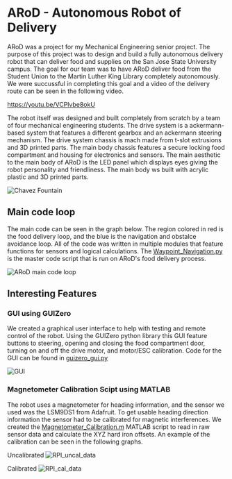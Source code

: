 # ARoD - Autonomous Robot of Delivery
ARoD was a project for my Mechanical Engineering senior project. The purpose of this project was to design and build a fully autonomous delivery robot that can deliver food and supplies on the San Jose State University campus. The goal for our team was to have ARoD deliver food from the Student Union to the Martin Luther King Library completely autonomously. We were succussful in completing this goal and a video of the delivery route can be seen in the following video.

https://youtu.be/VCPlvbe8okU

The robot itself was designed and built completely from scratch by a team of four mechanical engineering students. The drive system is a ackermann-based system that features a different gearbox and an ackermann steering mechanism. The drive system chassis is mach made from t-slot extrusions and 3D printed parts. The main body chassis features a secure locking food compartment and housing for electronics and sensors. The main aesthetic to the main body of ARoD is the LED panel which displays eyes giving the robot personality and friendliness. The main body ws built with acrylic plastic and 3D printed parts.

![Chavez Fountain](https://user-images.githubusercontent.com/87390731/132059380-2cf42554-f614-4f79-8340-ac711c8e3d96.jpg)

## Main code loop
The main code can be seen in the graph below. The region colored in red is the food delivery loop, and the blue is the navigation and obstalce avoidance loop. All of the code was written in multiple modules that feature functions for sensors and logical calculations. The [Waypoint_Navigation.py](https://github.com/AntonioCervantes/ARoD/blob/main/Final_code/Waypoint_Navigation.py) is the master code script that is run on ARoD's food delivery process.

![ARoD main code loop](https://user-images.githubusercontent.com/87390731/132056594-9bae8fb3-650e-409b-ad7d-ae9d5efedf79.png)

## Interesting Features
### GUI using GUIZero
We created a graphical user interface to help with testing and remote control of the robot. Using the GUIZero python library this GUI feature buttons to steering, opening and closing the food compartment door, turning on and off the drive motor, and motor/ESC calibration. Code for the GUI can be found in [guizero_gui.py](https://github.com/AntonioCervantes/ARoD/blob/main/Final_code/guizero_gui.py)

![GUI](https://user-images.githubusercontent.com/87390731/132073848-21ffd110-c60f-4251-a31d-9a931b20d81a.JPG)

### Magnetometer Calibration Scipt using MATLAB
The robot uses a magnetometer for heading information, and the sensor we used was the LSM9DS1 from Adafruit. To get usable heading direction information the sensor had to be calibrated for magnetic interferences. We created the [Magnetometer_Calibration.m](https://github.com/AntonioCervantes/ARoD/blob/main/Final_code/Magnetometer_Calibration.m) MATLAB script to read in raw sensor data and calculate the XYZ hard iron offsets. An example of the calibration can be seen in the following graphs.

Uncalibrated
![RPI_uncal_data](https://user-images.githubusercontent.com/87390731/132074464-ea57057e-444b-47e5-b999-e01399e5b364.jpg)

Calibrated
![RPI_cal_data](https://user-images.githubusercontent.com/87390731/132074472-0604ae53-5702-4932-abfc-60e1d607e67a.jpg)
